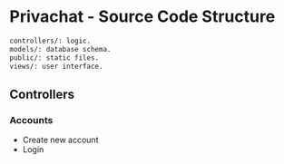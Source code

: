 # Privachat - Source Code Structure

```txt
controllers/: logic.
models/: database schema.
public/: static files.
views/: user interface.
```

## Controllers

### Accounts

- Create new account
- Login
